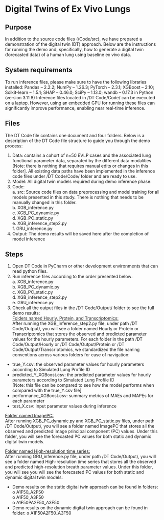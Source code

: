 # Digital Twins of Ex Vivo Lungs 

## Purpose
In addition to the source code files (/Code/src), we have prepared a demonstration of the digital twin (DT) approach. Below are the instructions for running the demo and, specifically, how to generate a digital twin (forecasted data) of a human lung using baseline ex vivo data.

## System requirements
To run inference files, please make sure to have the following libraries installed: Pandas – 2.2.2; NumPy – 1.26.3; PyTorch – 2.3.1; XGBoost – 2.10; Scikit-learn – 1.5.1; SHAP – 0.46.0; SciPy – 1.13.0; wandb – 0.17.3 in Python (version 3.11.8)
Inference files located in /DT Code/Code/ can be executed on a laptop. However, using an embedded GPU for running these files can significantly improve performance, enabling near real-time inference. 

## Files
The DT Code file contains one document and four folders. Below is a description of the DT Code file structure to guide you through the demo process:<br />
  1)	Data: contains a cohort of n=50 EVLP cases and the associated lung functional parameter data, separated by the different data modalities [Note: there is nothing that requires manual edits or changes in this folder]. All existing data paths have been implemented in the inference code files under /DT Code/Code/ folder and are ready to use. <br />
  3)	Model: All digital twin models required during demo inference phase. <br />
  4)	Code: <br />
    a.	src: Source code files on data preprocessing and model training for all models presented in this study. There is nothing that needs to be manually changed in this folder. <br />
    b.	XGB_inference.py<br />
    c.	XGB_PC_dynamic.py<br />
    d.	XGB_PC_static.py<br />
    e.	XGB_inference_step2.py<br />
    f.	GRU_inference.py<br />
  5)	Output: The demo results will be saved here after the completion of model inference

## Steps
  1.	Open DT Code in PyCharm or other development environments that can read python files.
  2.	Run inference files according to the order presented below:<br />
    a.	XGB_inference.py<br />
    b.	XGB_PC_dynamic.py<br />
    c.	XGB_PC_static.py<br />
    d.	XGB_inference_step2.py<br />
    e.	GRU_inference.py<br />
4.	Check all the output files in the /DT Code/Output/ folder to see the full demo results:<br />
<ins> Folders named Hourly, Protein, and Transcriptomics:</ins> <br />
After running the XGB_inference_step2.py file, under path /DT Code/Output/, you will see a folder named Hourly or Protein or Transcriptomics that stores the observed and predicted parameter values for the hourly parameters. For each folder in the path /DT Code/Output/Hourly or /DT Code/Output/Protein or /DT Code/Output/Transcriptomics, we standardized the file naming conventions across various folders for ease of navigation:
- true_Y.csv: the observed parameter values for hourly parameters according to Simulated Lung Profile ID<br />
-	predicted_Y_XGBoost.csv: the predicted parameter values for hourly parameters according to Simulated Lung Profile ID <br />
[Note: this file can be compared to see how the model performs when compared with the true_Y.csv file] <br />
-	performance_XGBoost.csv: summary metrics of MAEs and MAPEs for each parameter<br />
-	test_X.csv: input parameter values during inference<br />

<ins>Folder named ImagePC:</ins><br />
After running XGB_PC_dynamic.py and XGB_PC_static.py files, under path /DT Code/Output/, you will see a folder named ImagePC that stores all the observed and predicted image principal component (PC) values. Under this folder, you will see the forecasted PC values for both static and dynamic digital twin models.

<ins>Folder named High-resolution time series:</ins><br />
After running GRU_inference.py file, under path /DT Code/Output/, you will see a folder named High-resolution time series that stores all the observed and predicted high-resolution breath parameter values. Under this folder, you will see you will see the forecasted PC values for both static and dynamic digital twin models:
-	Demo results on the static digital twin approach can be found in folders: 
  o	A1F50_A2F50<br />
  o	A1F50_A3F50<br />
  o	A1F50PA2F50_A3F50<br />
-	Demo results on the dynamic digital twin approach can be found in folder:
  o	A1F50A2F50_A3F50<br />





